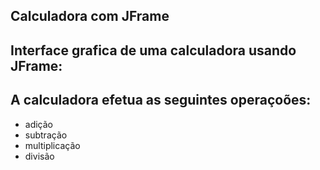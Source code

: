 ## Calculadora com JFrame

## Interface grafica de uma calculadora usando JFrame:

## A calculadora efetua as seguintes operaçoões:

- adição
- subtração
- multiplicação
- divisão
